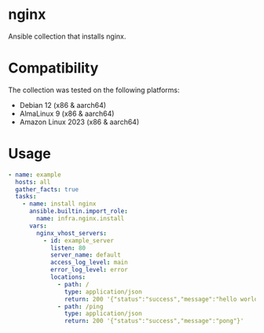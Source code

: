 # nginx

Ansible collection that installs nginx.

# Compatibility
The collection was tested on the following platforms:
- Debian 12 (x86 & aarch64)
- AlmaLinux 9 (x86 & aarch64)
- Amazon Linux 2023 (x86 & aarch64)

# Usage

```yaml
- name: example
  hosts: all
  gather_facts: true
  tasks:
    - name: install nginx
      ansible.builtin.import_role:
        name: infra.nginx.install
      vars:
        nginx_vhost_servers:
          - id: example_server
            listen: 80
            server_name: default
            access_log_level: main
            error_log_level: error
            locations:
              - path: /
                type: application/json
                return: 200 '{"status":"success","message":"hello world"}'
              - path: /ping
                type: application/json
                return: 200 '{"status":"success","message":"pong"}'

```
